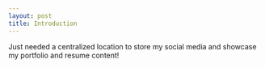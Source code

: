 ```yaml
---
layout: post
title: Introduction 
---
```


Just needed a centralized location to store my social media and showcase my portfolio and resume content! 
